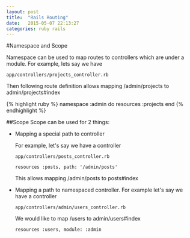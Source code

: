 ```yaml
---
layout: post
title:  "Rails Routing"
date:   2015-05-07 22:13:27
categories: ruby rails
---
```

#Namespace and Scope

Namespace can be used to map routes to controllers which are under a module. For example, lets say we have

`app/controllers/projects_controller.rb`

Then following route definition allows mapping /admin/projects to admin/projects#index

{% highlight ruby %}
namespace :admin do
  resources :projects
end
{% endhighlight %}


##Scope
Scope can be used for 2 things:

* Mapping a special path to controller

   For example, let's say we have a controller 
   
   `app/controllers/posts_controller.rb`
   
   `resources :posts, path: '/admin/posts'`
   
   This allows mapping /admin/posts to posts#index

* Mapping a path to namespaced controller.
   For example let's say we have a controller
   
   `app/controllers/admin/users_controller.rb`
   
   We would like to map /users to admin/users#index
   
   `resources :users, module: :admin`
   
   
